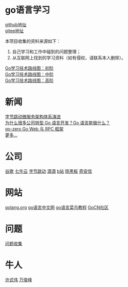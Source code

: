 # go语言学习

[github地址](https://github.com/xjieinfo/gostudy)  
[gitee地址](https://gitee.com/xjieinfo/gostudy)

本项目收集的资料来源如下：
1. 自己学习和工作中碰到的问题整理；
2. 从互联网上找到的学习资料（如有侵权，请联系本人删除）。

[Go学习技术路线图：初阶](img/go-programming-language-learning-roadmap-2021-2.png)  
[Go学习技术路线图：中阶](img/go-programming-language-learning-roadmap-2021-3.png)  
[Go学习技术路线图：高阶](img/go-programming-language-learning-roadmap-2021-4.png)  

# 新闻
[字节跳动微服务架构体系演进](https://mp.weixin.qq.com/s/1dgCQXpeufgMTMq_32YKuQ)  
[为什么很多公司转型 Go 语言开发？Go 语言能做什么？](https://new.qq.com/omn/20210723/20210723A0AVIU00.html)  
[go-zero Go Web 与 RPC 框架](https://www.oschina.net/p/go-zero?hmsr=aladdin1e1)  
[更多...](news/news.md)

# 公司
[谷歌](company/google.md) 
[七牛云](company/qiniu.md)
[字节跳动](company/bytedance.md) 
[滴滴](company/didiglobal.md)
[b站](company/bilibili.md)
[晓黑板](company/xiaoheiban.md)
[奇安信](company/qianxin.md)

# 网站
[golang.org](https://golang.org/)
[go语言中文网](https://studygolang.com/)
[go语言菜鸟教程](https://www.runoob.com/go/go-tutorial.html)
[GoCN社区](https://gocn.vip/)

# 问题
[问题收集](question/index.md)

# 牛人
[许式伟](person/xusiwei.md)
[万俊峰](person/wanjunfeng.md)


